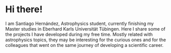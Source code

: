 # Hi there!

I am Santiago Hernández, Astrophysics student, currently finishing my Master studies in Eberhard Karls Universität Tübingen. Here I share some of the projects I have developed during my free time. Mostly related with astrophysics topics, they may be interesting for the curious ones and for the colleagues that went on the same journey of developing a scientific career.

<!--
**santi-hdez/santi-hdez** is a ✨ _special_ ✨ repository because its `README.md` (this file) appears on your GitHub profile.


